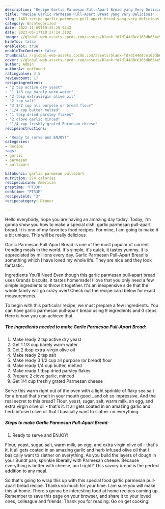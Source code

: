 ```yaml
---
description: "Recipe Garlic Parmesan Pull-Apart Bread yang Very Delicious"
title: "Recipe Garlic Parmesan Pull-Apart Bread yang Very Delicious"
slug: 1483-recipe-garlic-parmesan-pull-apart-bread-yang-very-delicious
category: Uncategorized
date: 2022-11-09T19:25:28.944Z
date: 2023-05-17T18:27:14.310Z
image: //global-web-assets.cpcdn.com/assets/blank-fd7d144d8ce163db654e5a02c40b08a2775adb7897d16e4062681dc7e1b2800f.png
hideToc: false
enableToc: true
enableTocContent: false
thumbnail: //global-web-assets.cpcdn.com/assets/blank-fd7d144d8ce163db654e5a02c40b08a2775adb7897d16e4062681dc7e1b2800f.png
cover: //global-web-assets.cpcdn.com/assets/blank-fd7d144d8ce163db654e5a02c40b08a2775adb7897d16e4062681dc7e1b2800f.png
author: Admin
authorAv: notfound
ratingvalue: 3.5
reviewcount: 17
recipeingredient:
- "2 tsp active dry yeast"
- "1 1/3 cup barely warm water"
- "2 tbsp extravirgin olive oil"
- "2 tsp salt"
- "3 1/2 cup all purpose or bread flour"
- "1/4 cup butter melted"
- "1 tbsp dried parsley flakes"
- "2 clove garlic minced"
- "1/4 cup freshly grated Parmesan cheese"
recipeinstructions:

- "Ready to serve and ENJOY!"
categories:
- Recipe
tags:
- garlic
- parmesan
- pullapart

katakunci: garlic parmesan pullapart 
nutrition: 274 calories
recipecuisine: American
preptime: "PT33M"
cooktime: "PT33M"
recipeyield: "3"
recipecategory: Dinner

---
```



Hello everybody, hope you are having an amazing day today. Today, I'm gonna show you how to make a special dish, garlic parmesan pull-apart bread. It is one of my favorites food recipes. For mine, I am going to make it a bit unique. This will be really delicious.

Garlic Parmesan Pull-Apart Bread is one of the most popular of current trending meals in the world. It's simple, it's quick, it tastes yummy. It is appreciated by millions every day. Garlic Parmesan Pull-Apart Bread is something which I have loved my whole life. They are nice and they look fantastic.

Ingredients You&#39;ll Need Even though this garlic parmesan pull-apart bread uses Grands biscuits, it tastes homemade! I love that you only need a few simple ingredients to throw it together. It&#39;s an inexpensive side that the whole family will go crazy over! Check out the recipe card below for exact measurements.


To begin with this particular recipe, we must prepare a few ingredients. You can have garlic parmesan pull-apart bread using 9 ingredients and 0 steps. Here is how you can achieve that.

<!--inarticleads1-->

##### The ingredients needed to make Garlic Parmesan Pull-Apart Bread:

1. Make ready 2 tsp active dry yeast
1. Get 1 1/3 cup barely warm water
1. Get 2 tbsp extra-virgin olive oil
1. Make ready 2 tsp salt
1. Make ready 3 1/2 cup all purpose (or bread) flour
1. Make ready 1/4 cup butter, melted
1. Make ready 1 tbsp dried parsley flakes
1. Prepare 2 clove garlic, minced
1. Get 1/4 cup freshly grated Parmesan cheese


Serve this warm right out of the oven with a light sprinkle of flaky sea salt for a bread that&#39;s melt in your mouth good…and oh so impressive. And the real secret to this bread? Flour, yeast, sugar, salt, warm milk, an egg, and extra virgin olive oil - that&#39;s it. It all gets coated in an amazing garlic and herb infused olive oil that I basically want to slather on everything. 

<!--inarticleads2-->

##### Steps to make Garlic Parmesan Pull-Apart Bread:


1. Ready to serve and ENJOY!

Flour, yeast, sugar, salt, warm milk, an egg, and extra virgin olive oil - that&#39;s it. It all gets coated in an amazing garlic and herb infused olive oil that I basically want to slather on everything. As you build the layers of dough in your Bundt pan, sprinkle liberally with Parmesan cheese. Because everything is better with cheese, am I right? This savory bread is the perfect addition to any meal. 

So that's going to wrap this up with this special food garlic parmesan pull-apart bread recipe. Thanks so much for your time. I am sure you will make this at home. There's gonna be interesting food at home recipes coming up. Remember to save this page on your browser, and share it to your loved ones, colleague and friends. Thank you for reading. Go on get cooking!
